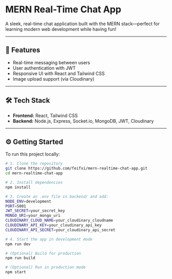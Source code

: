 # MERN Real-Time Chat App

A sleek, real-time chat application built with the MERN stack—perfect for learning modern web development while having fun!

---

## 🚀 Features
- Real-time messaging between users
- User authentication with JWT
- Responsive UI with React and Tailwind CSS
- Image upload support (via Cloudinary)

---

## 🛠️ Tech Stack
- **Frontend:** React, Tailwind CSS
- **Backend:** Node.js, Express, Socket.io, MongoDB, JWT, Cloudinary

---

## ⚙️ Getting Started

To run this project locally:

```bash
# 1. Clone the repository
git clone https://github.com/feifxi/mern-realtime-chat-app.git
cd mern-realtime-chat-app

# 2. Install dependencies
npm install

# 3. Create an .env file in backend/ and add:
NODE_ENV=development
PORT=5001
JWT_SECRET=your_secret_key
MONGO_URI=your_mongo_uri
CLOUDINARY_CLOUD_NAME=your_cloudinary_cloudname
CLOUDINARY_API_KEY=your_cloudinary_api_key
CLOUDINARY_API_SECRET=your_cloudinary_api_secret

# 4. Start the app in development mode
npm run dev

# (Optional) Build for production
npm run build

# (Optional) Run in production mode
npm start
